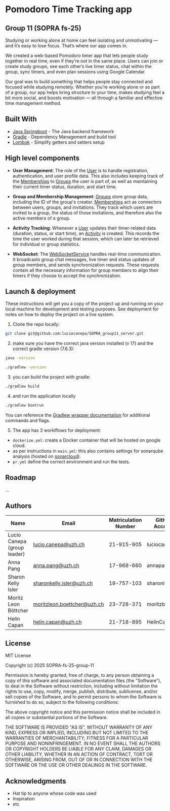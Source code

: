 # Pomodoro Time Tracking app

## Group 11 (SOPRA fs-25)

Studying or working alone at home can feel isolating and unmotivating — and it’s easy to lose focus. That’s where our app comes in.

We created a web-based Pomodoro timer app that lets people study together in real time, even if they’re not in the same place. Users can join or create study groups, see each other’s live timer status, chat within the group, sync timers, and even plan sessions using Google Calendar.

Our goal was to build something that helps people stay connected and focused while studying remotely. Whether you’re working alone or as part of a group, our app helps bring structure to your time, makes studying feel a bit more social, and boosts motivation — all through a familiar and effective time management method.

## Built With

- [Java Springboot](https://spring.io/projects/spring-boot) - The Java backend framework
- [Gradle](https://gradle.org/) - Dependency Management and build tool
- [Lombok](https://projectlombok.org/) - Simplify getters and setters setup

## High level components

- **User Management**: The role of the [User](src/main/java/ch/uzh/ifi/hase/soprafs24/entity/User.java) is to handle registration, authentication, and user profile data. This also includes keeping track of the [Memberships](src/main/java/ch/uzh/ifi/hase/soprafs24/entity/GroupMembership.java) to [Groups](src/main/java/ch/uzh/ifi/hase/soprafs24/entity/Group.java) the user is part of, as well as maintaining their current timer status, duration, and start time.

- **Group and Membership Management**: [Groups](src/main/java/ch/uzh/ifi/hase/soprafs24/entity/Group.java) store group data, including the ID of the group's creator. [Memberships](src/main/java/ch/uzh/ifi/hase/soprafs24/entity/GroupMembership.java) act as connectors between users, groups, and invitations. They track which users are invited to a group, the status of those invitations, and therefore also the active members of a group.

- **Activity Tracking**: Whenever a [User](src/main/java/ch/uzh/ifi/hase/soprafs24/entity/User.java) updates their timer-related data (duration, status, or start time), an [Activity](src/main/java/ch/uzh/ifi/hase/soprafs24/entity/Activity.java) is created. This records the time the user worked during that session, which can later be retrieved for individual or group statistics.

- **WebSocket**: The [WebSocketService](src/main/java/ch/uzh/ifi/hase/soprafs24/service/WebSocketService.java) handles real-time communication. It broadcasts group chat messages, live timer and status updates of group members, and sends synchronization requests. These requests contain all the necessary information for group members to align their timers if they choose to accept the synchronization.



## Launch & deployment

These instructions will get you a copy of the project up and running on your local machine for development and testing purposes. See deployment for notes on how to deploy the project on a live system.

1. Clone the repo locally:

```bash
git clone git@github.com:luciocanepa/SOPRA_group11_server.git
```

2. make sure you have the correct java version installed (v 17) and the correct gradle version (7.6.3):

```bash
java -version
```

```bash
./gradlew -version
```

3. you can build the project with gradle:

```bash
./gradlew build
```

4. and run the application locally

```bash
./gradlew bootrun
```

You can reference the [Gradlew wrapper documentation](https://docs.gradle.org/current/userguide/gradle_wrapper_basics.html#gradle_wrapper_basics) for additional commands and flags.

5. The app has 3 worklflows for deployment:

- `dockerize.yml`: create a Docker container that will be hosted on google cloud.
- as per instructions in `main.yml`: this also contains settings for sonarqube analysis (hosted on [sonarcloud](https://sonarcloud.io/organizations/luciocanepa-1/projects)).
- `pr.yml` define the correct environment and run the tests.

## Roadmap

...

## Authors

| Name | Email | Matriculation Number | GitHub Account |
|------|--------|-------------------|----------------|
| Lucio Canepa (group leader) | <lucio.canepa@uzh.ch> | 21-915-905 | luciocanepa |
| Anna Pang | <anna.pang@uzh.ch> | 17-968-660 | annapangUZH |
| Sharon Kelly Isler | <sharonkelly.isler@uzh.ch> | 19-757-103 | sharonisler |
| Moritz Leon Böttcher | <moritzleon.boettcher@uzh.ch> | 23-728-371 | moritzboet |
| Helin Capan | <helin.capan@uzh.ch> | 21-718-895 | HelinCapan |

## License

MIT License

Copyright (c) 2025 SOPRA-fs-25-group-11

Permission is hereby granted, free of charge, to any person obtaining a copy
of this software and associated documentation files (the "Software"), to deal
in the Software without restriction, including without limitation the rights
to use, copy, modify, merge, publish, distribute, sublicense, and/or sell
copies of the Software, and to permit persons to whom the Software is
furnished to do so, subject to the following conditions:

The above copyright notice and this permission notice shall be included in all
copies or substantial portions of the Software.

THE SOFTWARE IS PROVIDED "AS IS", WITHOUT WARRANTY OF ANY KIND, EXPRESS OR
IMPLIED, INCLUDING BUT NOT LIMITED TO THE WARRANTIES OF MERCHANTABILITY,
FITNESS FOR A PARTICULAR PURPOSE AND NONINFRINGEMENT. IN NO EVENT SHALL THE
AUTHORS OR COPYRIGHT HOLDERS BE LIABLE FOR ANY CLAIM, DAMAGES OR OTHER
LIABILITY, WHETHER IN AN ACTION OF CONTRACT, TORT OR OTHERWISE, ARISING FROM,
OUT OF OR IN CONNECTION WITH THE SOFTWARE OR THE USE OR OTHER DEALINGS IN THE
SOFTWARE.

## Acknowledgments

- Hat tip to anyone whose code was used
- Inspiration
- etc
